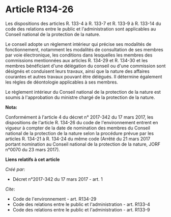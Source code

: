 # Article R134-26

Les dispositions des articles R. 133-4 à R. 133-7 et R. 133-9 à R. 133-14 du code des relations entre le public et
l'administration sont applicables au Conseil national de la protection de la nature.

Le conseil adopte un règlement intérieur qui précise ses modalités de fonctionnement, notamment les modalités de consultation
de ses membres par voie électronique, les conditions dans lesquelles les membres des commissions mentionnées aux articles R.
134-29 et R. 134-30 et les membres bénéficiant d'une délégation du conseil ou d'une commission sont désignés et conduisent
leurs travaux, ainsi que la nature des affaires courantes et autres travaux pouvant être délégués. Il détermine également les
règles de déontologie applicables à ses membres.

Le règlement intérieur du Conseil national de la protection de la nature est soumis à l'approbation du ministre chargé de la
protection de la nature.

**Nota:**

Conformément à l'article 4 du décret n° 2017-342 du 17 mars 2017, les dispositions de l'article R. 134-26 du code de
l'environnement entrent en vigueur à compter de la date de nomination des membres du Conseil national de la protection de la
nature selon la procédure prévue par les articles R. 134-21 à R. 134-24 du même code (Arrêté du 21 mars 2017 portant
nomination au Conseil national de la protection de la nature, JORF n°0070 du 23 mars 2017).

**Liens relatifs à cet article**

_Créé par_:

  - Décret n°2017-342 du 17 mars 2017 - art. 1

_Cite_:

  - Code de l'environnement - art. R134-29
  - Code des relations entre le public et l'administration - art. R133-4
  - Code des relations entre le public et l'administration - art. R133-9
